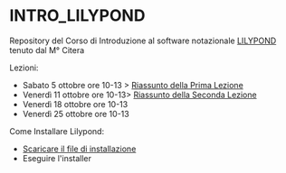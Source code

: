 # INTRO_LILYPOND
Repository del Corso di Introduzione al software notazionale [LILYPOND](http://lilypond.org/index.it.html) tenuto dal M° Citera

Lezioni:

* Sabato 5 ottobre ore 10-13 > [Riassunto della Prima Lezione](https://github.com/SMERM/INTRO_LILYPOND/tree/master/05102019_Lezione_01)
* Venerdì 11 ottobre ore 10-13> [Riassunto della Seconda Lezione](https://github.com/SMERM/INTRO_LILYPOND/tree/master/11102019_Lezione_02)
* Venerdì 18 ottobre ore 10-13
* Venerdì 25 ottobre ore 10-13

Come Installare Lilypond:
* [Scaricare il file di installazione](http://lilypond.org/download.it.html)
* Eseguire l'installer

